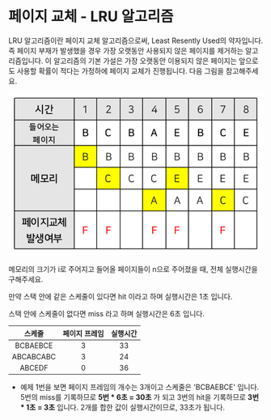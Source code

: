 # 페이지 교체 - LRU 알고리즘
LRU 알고리즘이란 페이지 교체 알고리즘으로써, Least Resently Used의 약자입니다.
즉 페이지 부재가 발생했을 경우 가장 오랫동안 사용되지 않은 페이지를 제거하는 알고리즘입니다.
이 알고리즘의 기본 가설은 가장 오랫동안 이용되지 않은 페이지는 앞으로도 사용할 확률이 적다는 가정하에 페이지 교체가 진행됩니다.
다음 그림을 참고해주세요.

![LRU](LRU.png)

메모리의 크기가 i로 주어지고 들어올 페이지들이 n으로 주어졌을 때, 전체 실행시간을 구해주세요.

만약 스택 안에 같은 스케줄이 있다면 hit 이라고 하며 실행시간은 1초 입니다.

스택 안에 스케줄이 없다면 miss 라고 하며 실행시간은 6초 입니다.

| 스케줄 | 페이지 프레임 | 실행시간 |
|:---:|:---:|:---:|
| BCBAEBCE | 3 | 33 |
| ABCABCABC | 3 | 24 |
| ABCEDF | 0 | 36 |

- 예제 1번을 보면 페이지 프레임의 개수는 3개이고 스케줄은 'BCBAEBCE' 입니다.
  5번의 miss를 기록하므로 **5번 * 6초 = 30초** 가 되고 3번의 hit을 기록하므로 **3번 * 1초 = 3초** 입니다.
  2개를 합한 값이 실행시간이므로, 33초가 됩니다.